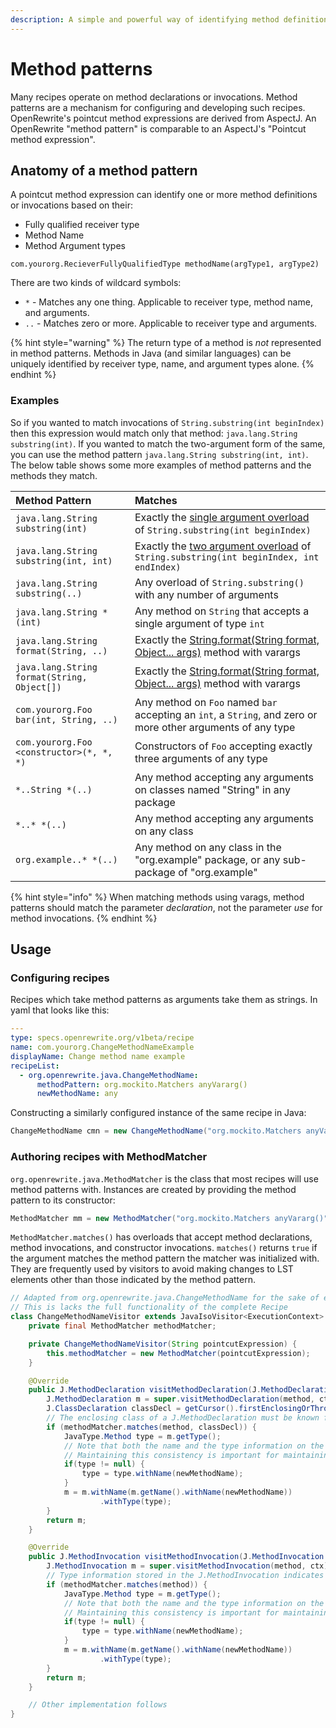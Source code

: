 ```yaml
---
description: A simple and powerful way of identifying method definitions and invocations
---
```


# Method patterns

Many recipes operate on method declarations or invocations. Method patterns are a mechanism for configuring and developing such recipes. OpenRewrite's pointcut method expressions are derived from AspectJ. An OpenRewrite "method pattern" is comparable to an AspectJ's "Pointcut method expression".

## Anatomy of a method pattern

A pointcut method expression can identify one or more method definitions or invocations based on their:

* Fully qualified receiver type
* Method Name
* Method Argument types

```text
com.yourorg.RecieverFullyQualifiedType methodName(argType1, argType2)
```

There are two kinds of wildcard symbols:

* `*` - Matches any one thing. Applicable to receiver type, method name, and arguments.
* `..` - Matches zero or more. Applicable to  receiver type and arguments.

{% hint style="warning" %}
The return type of a method is _not_ represented in method patterns. Methods in Java \(and similar languages\) can be uniquely identified by receiver type, name, and argument types alone.
{% endhint %}

### Examples

So if you wanted to match invocations of `String.substring(int beginIndex)` then this expression would match only that method: `java.lang.String substring(int)`.
If you wanted to match the two-argument form of the same, you can use the method pattern `java.lang.String substring(int, int)`.
The below table shows some more examples of method patterns and the methods they match.

| Method Pattern                              | Matches                                                                                                                                                                                                         |
|:--------------------------------------------|:----------------------------------------------------------------------------------------------------------------------------------------------------------------------------------------------------------------|
| `java.lang.String substring(int)`           | Exactly the [single argument overload](https://docs.oracle.com/en/java/javase/11/docs/api/java.base/java/lang/String.html#substring%28int%29) of `String.substring(int beginIndex)`                             |
| `java.lang.String substring(int, int)`      | Exactly the [two argument overload](https://docs.oracle.com/en/java/javase/11/docs/api/java.base/java/lang/String.html#substring%28int,int%29) of `String.substring(int beginIndex, int endIndex)`              |
| `java.lang.String substring(..)`            | Any overload of `String.substring()` with any number of arguments                                                                                                                                               |
| `java.lang.String *(int)`                   | Any method on `String` that accepts a single argument of type `int`                                                                                                                                             |
| `java.lang.String format(String, ..)`       | Exactly the [String.format(String format, Object... args)](https://docs.oracle.com/en/java/javase/11/docs/api/java.base/java/lang/String.html#format(java.lang.String,java.lang.Object...)) method with varargs |
| `java.lang.String format(String, Object[])` | Exactly the [String.format(String format, Object... args)](https://docs.oracle.com/en/java/javase/11/docs/api/java.base/java/lang/String.html#format(java.lang.String,java.lang.Object...)) method with varargs |
| `com.yourorg.Foo bar(int, String, ..)`      | Any method on `Foo` named `bar` accepting an `int`, a `String`, and zero or more other arguments of any type                                                                                                    |
| `com.yourorg.Foo <constructor>(*, *, *)`    | Constructors of `Foo` accepting exactly three arguments of any type                                                                                                                                             |
| `*..String *(..)`                           | Any method accepting any arguments on classes named "String" in any package                                                                                                                                     |
| `*..* *(..)`                                | Any method accepting any arguments on any class                                                                                                                                                                 |
| `org.example..* *(..)`                      | Any method on any class in the "org.example" package, or any sub-package of "org.example"                                                                                                                       |

{% hint style="info" %}
When matching methods using varags, method patterns should match the parameter _declaration_, not the parameter _use_ for method invocations.
{% endhint %}

## Usage

### Configuring recipes

Recipes which take method patterns as arguments take them as strings. In yaml that looks like this:

```yaml
---
type: specs.openrewrite.org/v1beta/recipe
name: com.yourorg.ChangeMethodNameExample
displayName: Change method name example
recipeList:
  - org.openrewrite.java.ChangeMethodName:
      methodPattern: org.mockito.Matchers anyVararg()
      newMethodName: any
```

Constructing a similarly configured instance of the same recipe in Java:

```java
ChangeMethodName cmn = new ChangeMethodName("org.mockito.Matchers anyVararg()", "any");
```

### Authoring recipes with MethodMatcher

`org.openrewrite.java.MethodMatcher` is the class that most recipes will use method patterns with. Instances are created by providing the method pattern to its constructor:

```java
MethodMatcher mm = new MethodMatcher("org.mockito.Matchers anyVararg()");
```

`MethodMatcher.matches()` has overloads that accept method declarations, method invocations, and constructor invocations. `matches()` returns `true` if the argument matches the method pattern the matcher was initialized with. They are frequently used by visitors to avoid making changes to LST elements other than those indicated by the method pattern.

```java
// Adapted from org.openrewrite.java.ChangeMethodName for the sake of example
// This is lacks the full functionality of the complete Recipe
class ChangeMethodNameVisitor extends JavaIsoVisitor<ExecutionContext> {
    private final MethodMatcher methodMatcher;

    private ChangeMethodNameVisitor(String pointcutExpression) {
        this.methodMatcher = new MethodMatcher(pointcutExpression);
    }

    @Override
    public J.MethodDeclaration visitMethodDeclaration(J.MethodDeclaration method, ExecutionContext ctx) {
        J.MethodDeclaration m = super.visitMethodDeclaration(method, ctx);
        J.ClassDeclaration classDecl = getCursor().firstEnclosingOrThrow(J.ClassDeclaration.class);
        // The enclosing class of a J.MethodDeclaration must be known for a MethodMatcher to match it
        if (methodMatcher.matches(method, classDecl)) {
            JavaType.Method type = m.getType();
            // Note that both the name and the type information on the declaration are updated together
            // Maintaining this consistency is important for maintaining the correct operation of other recipes
            if(type != null) {
                type = type.withName(newMethodName);
            }
            m = m.withName(m.getName().withName(newMethodName))
                    .withType(type);
        }
        return m;
    }

    @Override
    public J.MethodInvocation visitMethodInvocation(J.MethodInvocation method, ExecutionContext ctx) {
        J.MethodInvocation m = super.visitMethodInvocation(method, ctx);
        // Type information stored in the J.MethodInvocation indicates the class so no second argument is necessary
        if (methodMatcher.matches(method)) {
            JavaType.Method type = m.getType();
            // Note that both the name and the type information on the invocation are updated together
            // Maintaining this consistency is important for maintaining the correct operation of other recipes
            if(type != null) {
                type = type.withName(newMethodName);
            }
            m = m.withName(m.getName().withName(newMethodName))
                    .withType(type);
        }
        return m;
    }

    // Other implementation follows
}
```

